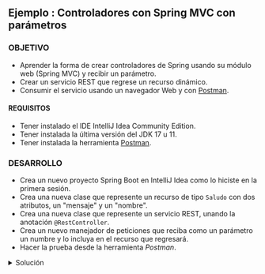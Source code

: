 ## Ejemplo : Controladores con Spring MVC con parámetros

### OBJETIVO
- Aprender la forma de crear controladores de Spring usando su módulo web (Spring MVC) y recibir un parámetro.
- Crear un servicio REST que regrese un recurso dinámico.
- Consumir el servicio usando un navegador Web y con [Postman](https://www.postman.com/downloads/).

#### REQUISITOS
- Tener instalado el IDE IntelliJ Idea Community Edition.
- Tener instalada la última versión del JDK 17 u 11.
- Tener instalada la herramienta [Postman](https://www.postman.com/downloads/).

### DESARROLLO
- Crea un nuevo proyecto Spring Boot en IntelliJ Idea como lo hiciste en la primera sesión.
- Crea una nueva clase que represente un recurso de tipo `Saludo` con dos atributos, un "mensaje" y un "nombre". 
- Crea una nueva clase que represente un servicio REST, unando la anotación `@RestController`.
- Crea un nuevo manejador de peticiones que reciba como un parámetro un numbre y lo incluya en el recurso que regresará.
- Hacer la prueba desde la herramienta *Postman*.

<details>
	<summary>Solución</summary>

1. Crea un proyecto Maven usando Spring Initializr desde el IDE IntelliJIdea como lo hiciste en la primera sesión.

![imagen](img/img_01.png)

2.  En la ventana que se abre selecciona las siguientes opciones:
- Grupo, artefacto y nombre del proyecto.
- Tipo de proyecto: **Maven Project**.
- Lenguaje: **Java**.
- Forma de empaquetar la aplicación: **jar**.
- Versión de Java: **17** u **11**.

![imagen](img/img_02.png)

3. En la siguiente ventana elige Spring Web como la única dependencia del proyecto:

![imagen](img/img_03.png)

4. Dale un nombre y una ubicación al proyecto y presiona el botón `Finish`.

En el proyecto que se acaba de crear debes tener el siguiente paquete: `org.bedu.java.backend.sesion2.reto1`. 

![imagen](img/img_04.png)

Dentro de ese paquete crearemos un subpaquete que contendrá los controladores de Spring MVC (los componentes que reciben y manejan las peticiones web dentro de la aplicación).

5. Haz clic con el botón derecho del ratón sobre el paquete y en el menú que se muestra selecciona las opciones `New  -> Package`. Dale a este nuevo paquete el nombre de `controllers`.

6. Crea un segundo paquete llamado `model` a la misma altura que el paquete `controllers`. Al final debes tener dos paquetes adicionales:

![imagen](img/img_05.png)

7. Dentro del paquete crea una nueva clase llamada "`Saludo`". Esta clase representará el modelo de los datos que regresará el servicio que crearemos en un momento. Esta será una clase sencilla que tendrá dos propiedades de tipo `String`: `mensaje` y `nombre`. Además sus *setter*s y *getter*s:

```java
public class Saludo {
    private String mensaje;
    private String nombre;

    public String getMensaje() {
        return mensaje;
    }

    public void setMensaje(String mensaje) {
        this.mensaje = mensaje;
    }

    public String getNombre() {
        return nombre;
    }

    public void setNombre(String nombre) {
        this.nombre = nombre;
    }
}
```

8. En el paquete `controller` crea una nueva clase llamada `SaludoController`. Esta clase implementará los servicios web REST que manejan a los recursos de tipo `Saludo`. Para indicar a Spring que este componente es un servicio REST debemos decorar la case con la anotación `@RestController`:

```java
@RestController
public class SaludoController {

}
```

Esta clase tendrá, en este momento, un  solo método o manejador de llamadas, el cual recibirá un parámetro, el nombre al cual debe saludar, y regresará un recurso de tipo `Saludo` con un mensaje preestablecido.

```java
    public Saludo saluda(String nombre){

        Saludo saludo = new Saludo();
        saludo.setMensaje("¡¡Hola Mundo!!");
	saludo.setNombre(nombre);

        return saludo;
    }
```

Para indicar que este método es un manejador de peticiones debemos indicar qué tipo de operaciones manejará (el verbo HTTP que soportará). Como en este caso solo se usará para leer información, y no para actualizarla, se usará el verbo **GET**. Spring en su módulo web (Spring MVC) proporciona una serie de anotaciones que permite indicar esto de una forma sencilla. En este caso la anotación que se usrá es `@GetMapping` a la cual hay que indicarle la URL de las peticiones que manejará. En este caso será la ruta `saludo/{nombre}`. Para indicar que `nombre` se recibirá como parámetro o parte de la ruta debemos usar la anotación `@PathVariable`.

El método completo queda de la siguiente forma:

```java
    @GetMapping("/saludo/{nombre}")
    public Saludo saluda(@PathVariable String nombre){

        Saludo saludo = new Saludo();
        saludo.setMensaje("¡¡Hola Mundo!!");
        saludo.setNombre(nombre);

        return saludo;
    }
```

9. Ejecuta la aplicación, en la consola del IDE debes ver un mensaje similar al siguiente:

![imagen](img/img_06.png)

Esto quiere decir que la aplicación se ejecutó correctamente y todo está bien configurado.

10. Ahora, consumiremos el servicio usando *Postman*.

11. Haz clic en la opción *Create a basic request*:

12. En la siguiente ventana coloca la URL **http://localhost:8080/saludo/beto** y presiona el botón `Send`:

![imagen](img/img_08.png)

13. Una vez que recibas la respuesta, debes ver una salida similar en el panel de respuestas:

![imagen](img/img_09.png)

</details> 
